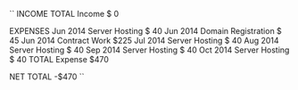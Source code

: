 ``
INCOME
  TOTAL Income                                  $  0

EXPENSES
    Jun 2014    Server Hosting          $ 40
    Jun 2014    Domain Registration     $ 45
    Jun 2014    Contract Work           $225
    Jul 2014    Server Hosting          $ 40
    Aug 2014    Server Hosting          $ 40
    Sep 2014    Server Hosting          $ 40
    Oct 2014    Server Hosting          $ 40
  TOTAL Expense                                 $470


NET TOTAL                                      -$470
``
